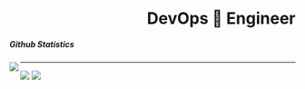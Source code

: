  <h1 align='right'>DevOps 🚀 Engineer</h1>
 <h5 align='left'>Github Statistics</h5>
 <img align='left' src='https://github-readme-stats.vercel.app/api?username=simyking&theme=algolia&show_icons=true'/>
 <p align='center'><hr/></p>
<img 'width='100%' src='Secreatstuff/nnetwork.gif'/>
<img 'width='100%' src='Secreatstuff/compute.gif'/>
 <!--<img src='https://github-readme-stats.vercel.app/api/top-langs/?username=simyking&layout=compact&theme=algolia'/>-->

<p align='right'- 🌱 I’m currently learning DevOps/DevSecOps Stack (Azure,GCP,AWS, IBM Cloud, Openshift)
- 🤔 I’m looking for help with learning Scripting, Prototype Deployments
- 🤔 I’m looking for help with learning cloud configs.
- - 📫 How to reach me: https://www.linkedin.com/in/%F0%9F%92%BBsimeon-abraham-501226b2?lipi=urn%3Ali%3Apage%3Ad_flagship3_profile_view_base_contact_details%3BaPRNzhDESQub7IRriMTB1g%3D%3D </p>
<!--
**simyking/simyking** is a ✨ _special_ ✨ repository because its `README.md` (this file) appears on your GitHub profile.

Here are some ideas to get you started:

- 🔭 I’m currently working on ...
- 🌱 I’m currently learning ...
- 👯 I’m looking to collaborate on ...
- 🤔 
- 💬 Ask me about ...
- 📫 How to reach me: ...
- 😄 Pronouns: ...
- ⚡ Fun fact: ...
-->
